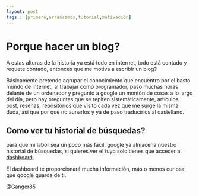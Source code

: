 ```yaml
---
layout: post
tags : [primero,arrancamos,tutorial,motivación]
---
```

# Porque hacer un blog?

A estas alturas de la historia ya está todo en internet, todo está contado y requete contado, entonces que me motiva a escribir un blog?

Básicamente pretendo agrupar el conocimiento que encuentro por el basto mundo de internet, al trabajar como programador, paso muchas horas delante de un ordenador y pregunto a google un montón de cosas a lo largo del día, pero hay preguntas que se repiten sistemáticamente, artículos, post, reseñas, repositorios que visito cada vez que me surge la misma duda, así que por que no aunarlos y ya de paso traducirlos al castellano.

## Como ver tu historial de búsquedas?


para que mi labor sea un poco más fácil, google ya almacena nuestro historial de búsquedas, si quieres ver el tuyo solo tienes que acceder al [dashboard](http://www.google.com/settings/dashboard).

El dashboard te proporcionará mucha información, más o menos curiosa, que google guarda de ti.

[@Ganger85](http://twitter.com/ganger85)
